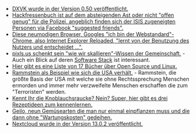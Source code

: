 * [DXVK wurde in der Version 0.50 veröffentlicht.](https://www.phoronix.com/scan.php?page=news_item&px=DXVK-0.50-Direct3D-11-Vulkan)
* [Hackfressenbuch ist auf dem absteigenden Ast oder nicht "offen genug" für die Polizei, angeblich finden sich der ISIS zugeneigten Personen via Facebook "suggested friends".](https://blog.fefe.de/?ts=a411b804)
* [Diese neumodigen Browser, Googles "ich bin der Webstandard"-Chrome, also Internet Explorer Reloaded, "lernt von der Benutzung des Nutzers und entscheidet ...".](https://www.pro-linux.de/news/1/25865/google-erl%C3%A4utert-neue-richtlinie-zu-chrome-autoplay.html)
* [pixls.us schenkt sein "wie wir skallieren"-Wissen der Gemeinschaft.](https://opensource.com/article/18/5/pixls-us-community-photography) - Auch ein Blick auf deren [Software Stack](https://pixls.us/software/) ist interessant.
* [Hier gibt es eine Liste von 17 Bücher über Open Source und Linux.](https://opensource.com/article/18/5/list-books-Linux-open-source)
* [Rammstein als Beispiel wie sich die USA verhält.](https://weltnetz.tv/video/1482-eugen-drewermann-aufruf-zur-kampagne-stopp-air-base-ramstein-2018) - Rammstein, die größte Basis der USA mit welche sie ohne Rechtssprechung Menschen ermorden und immer mehr verzweifelte Menschen erschaffen die zum "Terroristen" werden.
* [Kennt Ihr die Knoblauchsraucke? Nein? Super, hier gibt es drei Rezeptideen zum kennenlernen.](https://www.smarticular.net/knoblauchsrauke-rezepte-wildkraeuter-sammeln-verarbeiten-zubereiten-kochen/)
* [Geilo, neun Gemüsearten die man nur einmal einpflanzen muss und die dann ohne "Wartungskosten" gedeihen.](https://www.smarticular.net/mehrjaehrige-essbare-pflanzen-gemuese-kraeuter-fruechte/)
* [Nextcloud wurde in der Version 13.0.2 veröffentlicht.](https://nextcloud.com/blog/nextcloud-13.0.2-and-12.0.7-available-collabora-online-3.2-is-out/)
